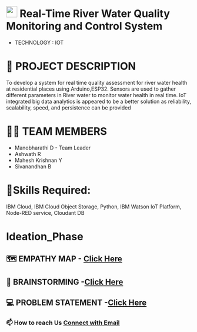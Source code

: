 
#  <img src="https://www.google.com/url?sa=i&url=https%3A%2F%2Fgiphy.com%2Fsanantonioriver&psig=AOvVaw1gqX20HqOSUB3wkw87FPDY&ust=1667322367431000&source=images&cd=vfe&ved=0CA0QjRxqFwoTCMiYrf_5ivsCFQAAAAAdAAAAABAJ" width="30px"> Real-Time River Water Quality Monitoring and Control System
- TECHNOLOGY : IOT

# 📒 PROJECT DESCRIPTION
To develop a system for real time quality assessment for river water health at residential places using Arduino,ESP32. 
Sensors are used to gather different parameters in River water to monitor water health in real time.
IoT integrated big data analytics is appeared to be a better solution as reliability, scalability, speed, and persistence can be provided

# 🧑‍🎓 TEAM MEMBERS
* Manobharathi D - Team Leader
* Ashwath R
* Mahesh Krishnan Y
* Sivanandhan B


# **🎯Skills Required:**        
IBM Cloud, IBM Cloud Object Storage, Python, IBM Watson IoT Platform, Node-RED service, Cloudant DB

# **Ideation_Phase**
## 🗺️ EMPATHY MAP - [Click Here](https://github.com/IBM-EPBL/IBM-Project-41668-1660643898/blob/main/IDEATION%20PHASE/Empathy%20Map.pdf)
## 🧠 BRAINSTORMING -[Click Here](https://github.com/IBM-EPBL/IBM-Project-41668-1660643898/blob/main/IDEATION%20PHASE/Brainstorming-%20Idea%20Generation.pdf)
## 💻 PROBLEM STATEMENT -[Click Here](https://github.com/IBM-EPBL/IBM-Project-41668-1660643898/blob/main/IDEATION%20PHASE/Problem%20Statement.pdf)


### 📫 How to reach Us <a href = "mailto: 19ec127@psgitech.ac.in">Connect with Email</a>

